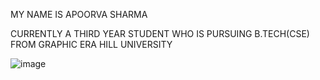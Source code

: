 MY NAME IS APOORVA SHARMA 

CURRENTLY A THIRD YEAR STUDENT WHO IS PURSUING B.TECH(CSE) FROM GRAPHIC ERA HILL UNIVERSITY 

![image](https://user-images.githubusercontent.com/73772500/148927174-8712b9c1-c9ed-4f04-aa1d-6f26879e2cae.png)
